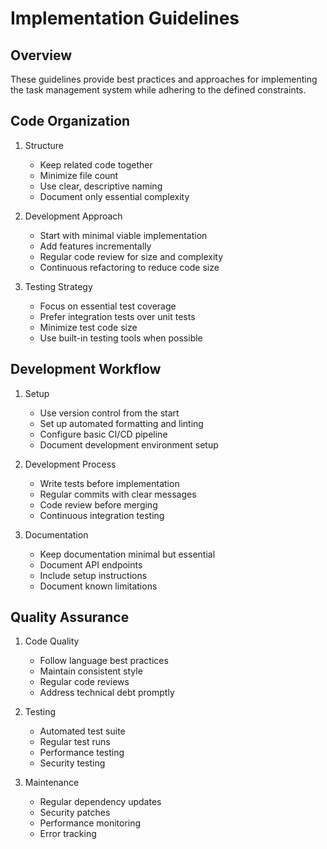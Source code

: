 # Implementation Guidelines

## Overview
These guidelines provide best practices and approaches for implementing the task management system while adhering to the defined constraints.

## Code Organization
1. Structure
   - Keep related code together
   - Minimize file count
   - Use clear, descriptive naming
   - Document only essential complexity

2. Development Approach
   - Start with minimal viable implementation
   - Add features incrementally
   - Regular code review for size and complexity
   - Continuous refactoring to reduce code size

3. Testing Strategy
   - Focus on essential test coverage
   - Prefer integration tests over unit tests
   - Minimize test code size
   - Use built-in testing tools when possible

## Development Workflow
1. Setup
   - Use version control from the start
   - Set up automated formatting and linting
   - Configure basic CI/CD pipeline
   - Document development environment setup

2. Development Process
   - Write tests before implementation
   - Regular commits with clear messages
   - Code review before merging
   - Continuous integration testing

3. Documentation
   - Keep documentation minimal but essential
   - Document API endpoints
   - Include setup instructions
   - Document known limitations

## Quality Assurance
1. Code Quality
   - Follow language best practices
   - Maintain consistent style
   - Regular code reviews
   - Address technical debt promptly

2. Testing
   - Automated test suite
   - Regular test runs
   - Performance testing
   - Security testing

3. Maintenance
   - Regular dependency updates
   - Security patches
   - Performance monitoring
   - Error tracking 